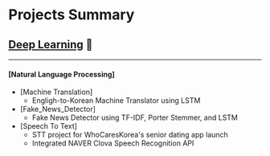 # Projects Summary

## **[Deep Learning](https://github.com/kobeisfree94/Projects/tree/master/Deep_Learning)** 🧠
___
#### **[Natural Language Processing]**
  - [Machine Translation]
    - Engligh-to-Korean Machine Translator using LSTM
  - [Fake_News_Detector]
    - Fake News Detector using TF-IDF, Porter Stemmer, and LSTM  
  - [Speech To Text]
    - STT project for WhoCaresKorea's senior dating app launch
    - Integrated NAVER Clova Speech Recognition API
